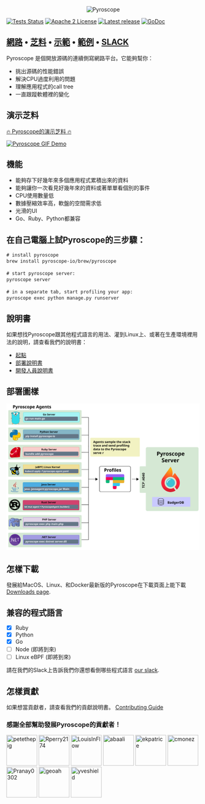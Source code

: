 <p align="center"><img alt="Pyroscope" src="https://user-images.githubusercontent.com/662636/105129037-11334180-5a99-11eb-8951-1d4aaaed50de.png" width="500px"/></p>


[![Tests Status](https://github.com/pyroscope-io/pyroscope/workflows/Tests/badge.svg)](https://github.com/pyroscope-io/pyroscope/actions?query=workflow%3ATests)
[![Apache 2 License](https://img.shields.io/badge/license-Apache%202-blue.svg)](LICENSE)
[![Latest release](https://img.shields.io/github/release/pyroscope-io/pyroscope.svg)](https://github.com/pyroscope-io/pyroscope/releases)
[![GoDoc](https://godoc.org/github.com/pyroscope-io/pyroscope?status.svg)](https://godoc.org/github.com/pyroscope-io/pyroscope)

<h2>
  <a href="https://pyroscope.io/">網路</a>
  <span> • </span>
  <a href="https://pyroscope.io/docs">芝料</a>
  <span> • </span>
  <a href="https://demo.pyroscope.io/">示範</a>
  <span> • </span>
  <a href="/examples">範例</a>
  <span> • </span>
  <a href="https://pyroscope.io/slack">SLACK</a>
</h2>

Pyroscope 是個開放源碼的連續側寫網路平台。它能夠幫你：
* 挑出源碼的性能錯誤
* 解決CPU過度利用的問題
* 理解應用程式的call tree
* 一直跟蹤軟體裡的變化

## 演示芝料

[🔥 Pyroscope的演示芝料 🔥](https://demo.pyroscope.io/)

[![Pyroscope GIF Demo](https://user-images.githubusercontent.com/662636/105124618-55b9df80-5a8f-11eb-8ad5-0e18c17c827d.gif)](https://demo.pyroscope.io/)


## 機能

* 能夠存下好幾年來多個應用程式累積出來的資料
* 能夠讓你一次看見好幾年來的資料或著單單看個別的事件
* CPU使用數量低
* 數據壓縮效率高，軟盤的空間需求低
* 光滑的UI
* Go、Ruby、Python都兼容

## 在自己電腦上試Pyroscope的三步驟：

```shell
# install pyroscope
brew install pyroscope-io/brew/pyroscope

# start pyroscope server:
pyroscope server

# in a separate tab, start profiling your app:
pyroscope exec python manage.py runserver
```

## 說明書

如果想找Pyroscope跟其他程式語言的用法、灌到Linux上、或著在生產環境裡用法的說明，請查看我們的說明書：
* [起點](https://pyroscope.io/docs/)
* [部署說明書](https://pyroscope.io/docs/deployment)
* [開發人員說明書](https://pyroscope.io/docs/developer-guide)


## 部署圖樣

![Deployment Diagram](../.github/markdown-images/deployment.svg)

## 怎樣下載

發展給MacOS、Linux、和Docker最新版的Pyroscope在下載頁面上能下載 [Downloads page](https://pyroscope.io/downloads/).

## 兼容的程式語言

* [x] Ruby
* [x] Python
* [x] Go
* [ ] Node (即將到來)
* [ ] Linux eBPF (即將到來)

請在我們的Slack上告訴我們你還想看倒哪些程式語言 [our slack](https://pyroscope.io/slack).

## 怎樣貢獻

如果想當貢獻者，請查看我們的貢獻說明書。 [Contributing Guide](/CONTRIBUTING.md)

### 感謝全部幫助發展Pyroscope的貢獻者！

[//]: contributor-faces
<a href="https://github.com/petethepig"><img src="https://avatars.githubusercontent.com/u/662636?v=4" title="petethepig" width="80" height="80"></a>
<a href="https://github.com/Rperry2174"><img src="https://avatars.githubusercontent.com/u/23323466?v=4" title="Rperry2174" width="80" height="80"></a>
<a href="https://github.com/LouisInFlow"><img src="https://avatars.githubusercontent.com/u/73438887?v=4" title="LouisInFlow" width="80" height="80"></a>
<a href="https://github.com/abaali"><img src="https://avatars.githubusercontent.com/u/37961057?v=4" title="abaali" width="80" height="80"></a>
<a href="https://github.com/ekpatrice"><img src="https://avatars.githubusercontent.com/u/77462462?v=4" title="ekpatrice" width="80" height="80"></a>
<a href="https://github.com/cmonez"><img src="https://avatars.githubusercontent.com/u/39146411?v=4" title="cmonez" width="80" height="80"></a>
<a href="https://github.com/Pranay0302"><img src="https://avatars.githubusercontent.com/u/55592629?v=4" title="Pranay0302" width="80" height="80"></a>
<a href="https://github.com/geoah"><img src="https://avatars.githubusercontent.com/u/88447?v=4" title="geoah" width="80" height="80"></a>
<a href="https://github.com/yveshield"><img src="https://avatars.githubusercontent.com/u/8733258?v=4" title="yveshield" width="80" height="80"></a>

[//]: contributor-faces
